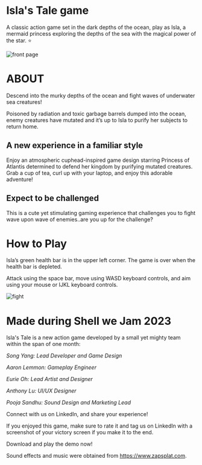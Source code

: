 # Isla's Tale game
A classic action game set in the dark depths of the ocean, play as Isla, a mermaid princess exploring the depths of the sea with the magical power of the star. 
⭐️

![front page](https://img.itch.zone/aW1nLzEzMDAxNzczLnBuZw==/original/IPuB77.png)

# ABOUT
Descend into the murky depths of the ocean and fight waves of underwater sea creatures!

Poisoned by radiation and toxic garbage barrels dumped into the ocean, enemy creatures have mutated and it’s up to Isla to purify her subjects to return home. 

## A new experience in a familiar style
Enjoy an atmospheric cuphead-inspired game design starring Princess of Atlantis determined to defend her kingdom by purifying mutated creatures. Grab a cup of tea, curl up with your laptop, and enjoy this adorable adventure! 

## Expect to be challenged
This is a cute yet stimulating gaming experience that challenges you to fight wave upon wave of enemies..are you up for the challenge? 

# How to Play
Isla’s green health bar is in the upper left corner. The game is over when the health bar is depleted. 

Attack using the space bar, move using WASD keyboard controls, and aim using your mouse or IJKL keyboard controls.

![fight](https://img.itch.zone/aW1hZ2UvMjE2MTMzMS8xMjk3ODMxNC5wbmc=/original/Qd8sMx.png)

# Made during Shell we Jam 2023 
Isla's Tale is a new action game developed by a small yet mighty team within the span of one month:

_Song Yang: Lead Developer and Game Design_

_Aaron Lemmon: Gameplay Engineer_

_Eurie Oh: Lead Artist and Designer_

_Anthony Lu: UI/UX Designer_

_Pooja Sandhu: Sound Design and Marketing Lead_

Connect with us on LinkedIn, and share your experience! 

If you enjoyed this game, make sure to rate it and tag us on LinkedIn with a screenshot of your victory screen if you make it to the end.

Download and play the demo now!

Sound effects and music were obtained from https://www.zapsplat.com. 

